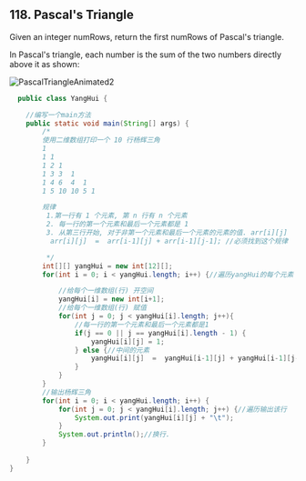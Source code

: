 ## 118. Pascal's Triangle

Given an integer numRows, return the first numRows of Pascal's triangle.

In Pascal's triangle, each number is the sum of the two numbers directly above it as shown:

![PascalTriangleAnimated2](https://github.com/liu2su/Java/assets/96462566/a0787303-5c75-4aba-b2b0-42b827178eb2)

```java
  public class YangHui { 

	//编写一个main方法
	public static void main(String[] args) {
		/*
		使用二维数组打印一个 10 行杨辉三角
		1
		1 1
		1 2 1
		1 3 3  1
		1 4 6  4  1
		1 5 10 10 5 1

		规律
		 1.第一行有 1 个元素, 第 n 行有 n 个元素
		 2. 每一行的第一个元素和最后一个元素都是 1
		 3. 从第三行开始, 对于非第一个元素和最后一个元素的元素的值. arr[i][j] 
		  arr[i][j]  =  arr[i-1][j] + arr[i-1][j-1]; //必须找到这个规律

		 */
		int[][] yangHui = new int[12][];
		for(int i = 0; i < yangHui.length; i++) {//遍历yangHui的每个元素

			//给每个一维数组(行) 开空间
			yangHui[i] = new int[i+1];
			//给每个一维数组(行) 赋值
			for(int j = 0; j < yangHui[i].length; j++){
				//每一行的第一个元素和最后一个元素都是1
				if(j == 0 || j == yangHui[i].length - 1) {
					yangHui[i][j] = 1;
				} else {//中间的元素
					yangHui[i][j]  =  yangHui[i-1][j] + yangHui[i-1][j-1];
				}
			}
		}
		//输出杨辉三角
		for(int i = 0; i < yangHui.length; i++) {
			for(int j = 0; j < yangHui[i].length; j++) {//遍历输出该行
				System.out.print(yangHui[i][j] + "\t");
			}
			System.out.println();//换行.
		}
		
	}
}
```
